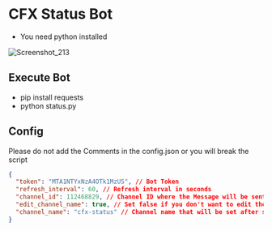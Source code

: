# CFX Status Bot
* You need python installed

![Screenshot_213](https://github.com/Musiker15/CFX-Status-Bot-V2/assets/49867381/0c44b506-1874-4152-92f8-f3767faf9a64)

## Execute Bot
* pip install requests
* python status.py

## Config
Please do not add the Comments in the config.json or you will break the script
```json
{
  "token": "MTA1NTYxNzA4OTk1MzU5", // Bot Token
  "refresh_interval": 60, // Refresh interval in seconds
  "channel_id": 112468829, // Channel ID where the Message will be sent
  "edit_channel_name": true, // Set false if you don't want to edit the channel
  "channel_name": "cfx-status" // Channel name that will be set after starting the Bot
}
```
